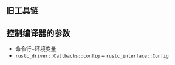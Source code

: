 ## 旧工具链

## 控制编译器的参数

* 命令行+环境变量
* [`rustc_driver::Callbacks::config`](https://doc.rust-lang.org/nightly/nightly-rustc/rustc_driver/trait.Callbacks.html#method.config) +
  [`rustc_interface::Config`](https://doc.rust-lang.org/nightly/nightly-rustc/rustc_interface/interface/struct.Config.html)
